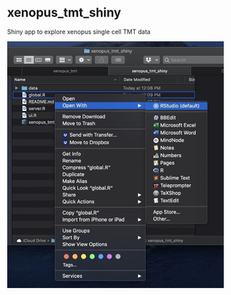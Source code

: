 # xenopus_tmt_shiny
Shiny app to explore xenopus single cell TMT data

![Alt text](www/step_1.jpeg?raw=true "Title")
